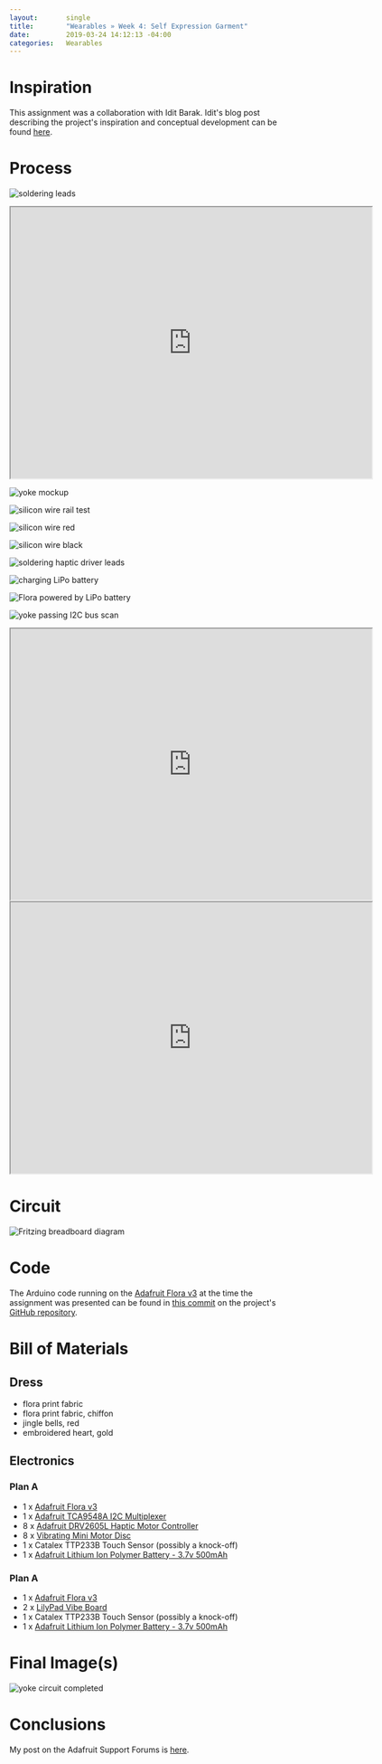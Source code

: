 ```yaml
---
layout:       single
title:        "Wearables » Week 4: Self Expression Garment"
date:         2019-03-24 14:12:13 -04:00
categories:   Wearables
---
```


# Inspiration

This assignment was a collaboration with Idit Barak. Idit's blog post describing the project's inspiration and conceptual development can be found [here](https://wp.nyu.edu/iditbarak/2019/03/22/wearables-3/).


# Process

![soldering leads](/assets/wearables/week-4/images/IMG_4373.jpeg)

<iframe src="https://drive.google.com/file/d/1rBCkmmZQNka7Omq7acpLTADMmtXwFDO7/preview" width="640" height="480"></iframe>

![yoke mockup](/assets/wearables/week-4/images/IMG_4388.jpeg)

![silicon wire rail test](/assets/wearables/week-4/images/IMG_4389.jpeg)

![silicon wire red](/assets/wearables/week-4/images/IMG_4392.jpeg)

![silicon wire black](/assets/wearables/week-4/images/IMG_4396.jpeg)

![soldering haptic driver leads](/assets/wearables/week-4/images/IMG_4393.jpeg)

![charging LiPo battery](/assets/wearables/week-4/images/IMG_4394.jpeg)

![Flora powered by LiPo battery](/assets/wearables/week-4/images/IMG_4395.jpeg)

![yoke passing I2C bus scan](/assets/wearables/week-4/images/IMG_4400.jpeg)

<iframe src="https://drive.google.com/file/d/1rKAcYPsRwajeyBDqfAa0n4q_jhXaf27h/preview" width="640" height="480"></iframe>

<iframe src="https://drive.google.com/file/d/1rOliII2soH8vJEQ1aaXq1JxKWy5VOEjY/preview" width="640" height="480"></iframe>


# Circuit

![Fritzing breadboard diagram](/assets/wearables/week-4/images/erm_drv_fritz_3.3v.png)


# Code

The Arduino code running on the [Adafruit Flora v3](https://www.adafruit.com/product/659) at the time the assignment was presented can be found in [this commit](https://github.com/nopivnick/itp_team_bell-dress/blob/46f6afd499f4f4655aacc97997c6951eda346a99/arduino/bell-dress/bell-dress.ino) on the project's [GitHub repository](https://github.com/nopivnick/itp_team_bell-dress).


# Bill of Materials

## Dress

- flora print fabric
- flora print fabric, chiffon
- jingle bells, red
- embroidered heart, gold


## Electronics

### Plan A

- 1 x [Adafruit Flora v3](https://www.adafruit.com/product/659)
- 1 x [Adafruit TCA9548A I2C Multiplexer](https://www.adafruit.com/product/2717)
- 8 x [Adafruit DRV2605L Haptic Motor Controller](https://www.adafruit.com/product/2305)
- 8 x [Vibrating Mini Motor Disc](https://www.adafruit.com/product/1201)
- 1 x Catalex TTP233B Touch Sensor (possibly a knock-off)
- 1 x [Adafruit Lithium Ion Polymer Battery - 3.7v 500mAh](https://www.adafruit.com/product/1578)

### Plan A

- 1 x [Adafruit Flora v3](https://www.adafruit.com/product/659)
- 2 x [LilyPad Vibe Board](https://www.sparkfun.com/products/11008)
- 1 x Catalex TTP233B Touch Sensor (possibly a knock-off)
- 1 x [Adafruit Lithium Ion Polymer Battery - 3.7v 500mAh](https://www.adafruit.com/product/1578)

# Final Image(s)

![yoke circuit completed](/assets/wearables/week-4/images/IMG_4402.jpeg)


# Conclusions

My post on the Adafruit Support Forums is [here](https://forums.adafruit.com/viewtopic.php?f=19&t=149470).
